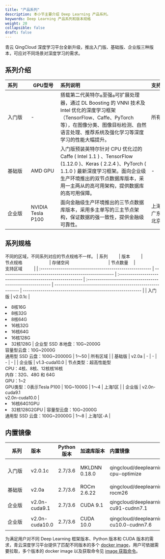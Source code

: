 ```yaml
---
title: "产品系列"
description: 本小节主要介绍 Deep Learning 产品系列。 
keywords: Deep Learning 产品系列和版本规格 
weight: 20
collapsible: false
draft: false
---
```


青云 QingCloud 深度学习平台全新升级，推出入门版、基础版、企业版三种版本，可应对不同场景对深度学习的需求。

## 系列介绍

| <span style="display:inline-block;width:60px">系列</span> | <span style="display:inline-block;width:80px">GPU型号</span> | <span style="display:inline-block;width:280px">系列说明</span> | <span style="display:inline-block;width:80px">支持区域</span> |
| :-------------------------------------------------------- | ------------------------------------------------------------ | :----------------------------------------------------------- | :----------------------------------------------------------- |
| 入门版                                                    | -                                                            | 搭载第二代英特尔<sub>®</sub>至强<sub>®</sub>可扩展处理器，通过 DL Boosting 的 VNNI 技术及 Intel 优化的深度学习框架（TensorFlow、Caffe、PyTorch 等），在图像分类、图像目标检测、自然语言处理、推荐系统及强化学习等深度学习的性能大幅提升。 | 所有区域                                                     |
| 基础版                                                    | AMD GPU                                                      | 入门版预装英特尔针对 CPU 优化过的 Caffe ( Intel 1.1 ) 、TensorFlow (1.12.0 )、Keras ( 2.2.4 )、PyTorch ( 1.1.0 ) 最新深度学习框架。面向企业级生产环境推出的双节点数据库版本，采用一主两从的高可用架构，提供数据库的高可用保障。 | -                                                            |
| 企业版                                                    | NVIDIA Tesla P100                                            | 面向金融级生产环境推出的三节点数据库版本，采用多主单写的三主节点架构，保证数据的强一致性，提供金融级可靠性。 | 上海1区、广东2区、北京3区                                    |


## 系列规格

不同的区域，不同系列对应的节点规格不一样。
| <span style="display:inline-block;width:60px">系列</span> | <span style="display:inline-block;width:60px">版本</span> | <span style="display:inline-block;width:140px">节点规格</span> | <span style="display:inline-block;width:180px">存储空间</span> | <span style="display:inline-block;width:70px">节点数量</span> | <span style="display:inline-block;width:90px">支持区域</span> |
| :-------------------------------------------------------- | --------------------------------------------------------- | :----------------------------------------------------------- | :----------------------------------------------------------- | ------------------------------------------------------------ | ------------------------------------------------------------ |
| 入门版                                                    | v2.0.1c                                                   | <li>8核16G <li>8核32G <li> 8核64G <li> 16核32G <li> 16核64G<li> 16核128G <li> 32核128G | 企业型 SSD 本地盘：10G~2000G<br />容量型云盘：10G~2000G<br />通用型 SSD 云盘：100G~20000G | 1～50                                                        | 所有区域                                                     |
| 基础版                                                    | v2.0a                                                     | -                                                            | -                                                            | -                                                            | -                                                            |
| 企业版                                                    | v1.3-cuda10.0                                             | 节点类型：超高性能型<br />CPU：4核、8核、12核核16核<br />内存：32G、48G 和 64G<br />GPU：1~2<br />GPU类型：0表示Tesla P100 | 10G~1000G                                                    | 1～4                                                         | 上海1区                                                      |
| 企业版                                                    | v2.0n-cuda9.1<br />v2.0n-cuda10.0                         | <li>16核64G1GPU<li>32核128G2GPU                              | 容量型云盘：10G~2000G<br />通用型 SSD 云盘：100G~20000G      | 1～8                                                         | 上海1区-A                                                    |

## 内置镜像

| <span style="display:inline-block;width:60px">系列</span> | 版本           | Python 版本 | <span style="display:inline-block;width:80px">加速库版本</span> | <span style="display:inline-block;width:200px">内置镜像</span> | <span style="display:inline-block;width:200px">描述</span> |
| --------------------------------------------------------- | :------------- | :---------: | :----------------------------------------------------------- | :----------------------------------------------------------- | :--------------------------------------------------------- |
| 入门版                                                    | v2.0.1c        |   2.7/3.6   | MKLDNN 0.18.0                                                | qingcloud/deeplearning:1.1-cpu-optimize                      | Intel CPU 优化，AVX/AVX2 指令集和 MKLDNN 库加速            |
| 基础版                                                    | v2.0a          |   2.7/3.6   | ROCm 2.6.22                                                  | qingcloud/deeplearning:1.1-rocm26                            | GPU 训练，ROCm 加速                                        |
| 企业版                                                    | v2.0n-cuda9.1  |   2.7/3.6   | CUDA 9.1                                                     | qingcloud/deeplearning:1.1-cu91-cudnn7.1                     | GPU 训练，CUDA 9.1 和 cuDNN 7.1 加速                       |
| 企业版                                                    | v2.0n-cuda10.0 |   2.7/3.6   | CUDA 10.0                                                    | qingcloud/deeplearning:1.1-cu10.0-cudnn7.6                   | GPU 训练，CUDA 10.0 和 cuDNN 7.6 加速                      |

为满足用户对不同 Deep Learning 框架版本、Python 版本和 CUDA 版本的需求，青云深度学习平台提供了匹配不同版本的多个 [docker image](https://hub.docker.com/u/qingcloud/)，用户可依据需要拉取，多个版本的 docker image 以及获取命令见 [image 获取命令](#docker_images_pulls)。

